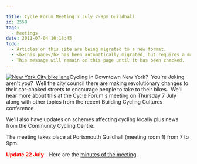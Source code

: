 ```yaml
---

title: Cycle Forum Meeting 7 July 7-9pm Guildhall
id: 2558
tags:
  - Meetings
date: 2011-07-04 16:18:45
todo:
  - Articles on this site are being migrated to a new format.
  - <b>This page</b> has been automatically migrated, but requires a manual check-&amp;-tune to ensure the format and links all work as expected.
  - This message will remain on this page until it has been checked.
---
```


[![New York City bike lane](http://www.pompeybug.co.uk/wp-content/uploads/2011/07/NYC-bike-lane-150x150.jpg "New York City bike lane")](http://www.pompeybug.co.uk/wp-content/uploads/2011/07/NYC-bike-lane.jpg)Cycling in Downtown New York?  You're Joking aren't you?  Well the city council there are making revolutionary changes to their car-choked streets to encourage people to take to their bikes.  We'll hear more about this at the Cycle Forum's meeting on Thursday 7 July along with other topics from the recent Building Cycling Cultures conference .

We'll also have updates on schemes affecting cycling locally plus news from the Community Cycling Centre.

The meeting takes place at Portsmouth Guildhall (meeting room 1) from 7 to 9pm.

**<span style="color: #ff0000;">Update 22 July</span>** - Here are the [minutes of the meeting](http://www.pompeybug.co.uk/wp-content/uploads/2011/07/PCF-Open-Meeting-Minutes-7-July-11.pdf "Minutes of the Portsmouth Cycle Forum open meeting 7 July 11").